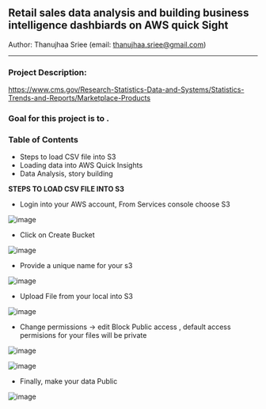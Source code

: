 ## Retail sales data analysis and building business intelligence dashbiards on AWS quick Sight
Author: Thanujhaa Sriee (email: thanujhaa.sriee@gmail.com)
<hr height: 5px>

### Project Description:

https://www.cms.gov/Research-Statistics-Data-and-Systems/Statistics-Trends-and-Reports/Marketplace-Products
### Goal for this project is to .</span>

### Table of Contents
* Steps to load CSV file into S3
* Loading data into AWS Quick Insights
* Data Analysis, story building 

**STEPS TO LOAD CSV FILE INTO S3**
* Login into your AWS account, From Services console choose S3

![image](https://user-images.githubusercontent.com/69738890/101584095-77a94800-39a2-11eb-8c55-fe8f5d2e263b.png)

* Click on Create Bucket

![image](https://user-images.githubusercontent.com/69738890/101584163-a1fb0580-39a2-11eb-99ca-1fad55dd6752.png)

* Provide a unique name for your s3

![image](https://user-images.githubusercontent.com/69738890/101584235-cce55980-39a2-11eb-9fb2-e879bff929ee.png)

* Upload File from your local into S3

![image](https://user-images.githubusercontent.com/69738890/101584298-f69e8080-39a2-11eb-91df-f18062ea0b13.png)

* Change permissions -> edit Block Public access , default access permisions for your files will be private

![image](https://user-images.githubusercontent.com/69738890/101584384-29487900-39a3-11eb-8b87-9c17275b2aa3.png)


![image](https://user-images.githubusercontent.com/69738890/101584426-411ffd00-39a3-11eb-94d0-c38e8b0eba9f.png)

* Finally, make your data Public

![image](https://user-images.githubusercontent.com/69738890/101584543-8fcd9700-39a3-11eb-9303-c9f0e15aa484.png)






